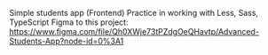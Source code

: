 Simple students app (Frontend)
Practice in working with Less, Sass, TypeScript
Figma to this project: https://www.figma.com/file/Qh0XWje73tPZdgOeQHavtp/Advanced-Students-App?node-id=0%3A1